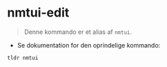 # nmtui-edit

> Denne kommando er et alias af `nmtui`.

- Se dokumentation for den oprindelige kommando:

`tldr nmtui`
